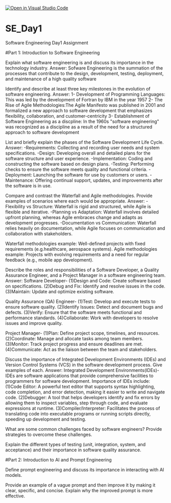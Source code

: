 [![Open in Visual Studio Code](https://classroom.github.com/assets/open-in-vscode-2e0aaae1b6195c2367325f4f02e2d04e9abb55f0b24a779b69b11b9e10269abc.svg)](https://classroom.github.com/online_ide?assignment_repo_id=15571581&assignment_repo_type=AssignmentRepo)
# SE_Day1
Software Engineering Day1 Assignment

#Part 1: Introduction to Software Engineering

Explain what software engineering is and discuss its importance in the technology industry.
Answer: Sofware Engineering is the summation of the processes that contribute to the design, development, testing, deployment, and maintenance of a high quality software

Identify and describe at least three key milestones in the evolution of software engineering.
Answer: 1- Development of Programming Languages: This was led by the development of Fortran by IBM in the year 1957
        2- The Rise of Agile Methodologies:The Agile Manifesto was published in 2001 and formalized a new approach to software development that emphasizes flexibility,                 collaboration, and customer-centricity 
        3- Establishment of Software Engineering as a discpline: In the 1960s "software engineering" was recognized as a discipline as a result of the need for a structured            approach to software development
        
List and briefly explain the phases of the Software Development Life Cycle.
Answer: -Requirements: Collecting and recording user needs and system specifications.
        -Design: Developing overall and detailed plans for the software structure and user experience.
        -Implementation: Coding and constructing the software based on design plans.
        -Testing: Performing checks to ensure the software meets quality and functional criteria.
        -Deployment: Launching the software for use by customers or users.
        -Maintenance: Offering continual support, updates, and improvements after the software is in use.
        
Compare and contrast the Waterfall and Agile methodologies. Provide examples of scenarios where each would be appropriate.
Answer: -Flexibility vs Structure: Waterfall is rigid and structured, while Agile is flexible and iterative.
        -Planning vs Adaptation: Waterfall involves detailed upfront planning, whereas Agile embraces change and adapts as development progresses.
        -Documentation vs Communication: Waterfall relies heavily on documentation, while Agile focuses on communication and collaboration with stakeholders.
        
  Waterfall methodologies example: Well-defined projects with fixed requirements (e.g.healthcare, aerospace systems).
  Agile methodologies example: Projects with evolving requirements and a need for regular feedback (e.g., mobile app development).
  
Describe the roles and responsibilities of a Software Developer, a Quality Assurance Engineer, and a Project Manager in a software engineering team.
Answer: Software Developer- (1)Design and Code: Create software based on specifications.
                            (2)Debug and Fix: Identify and resolve issues in the code.
                            (3)Maintain: Update and optimize existing software.

  Quality Assurance (QA) Engineer- (1)Test: Develop and execute tests to ensure software quality.
                                   (2)Identify Issues: Detect and document bugs and defects.
                                   (3)Verify: Ensure that the software meets functional and performance standards.
                                   (4)Collaborate: Work with developers to resolve issues and improve quality.

  Project Manager- (1)Plan: Define project scope, timelines, and resources.
                   (2)Coordinate: Manage and allocate tasks among team members.
                   (3)Monitor: Track project progress and ensure deadlines are met.
                   (4)Communicate: Act as the liaison between the team and stakeholders.

Discuss the importance of Integrated Development Environments (IDEs) and Version Control Systems (VCS) in the software development process. Give examples of each.
Answer: Integrated Development Environments(IDEs)- IDEs are software applications that provide comprehensive facilities to programmers          for software development. Importance of IDEs include:
        (1)Code Editor: A powerful text editor that supports syntax highlighting, code completion, and error detection, making it                 easier to write and navigate code.
        (2)Debugger: A tool that helps developers identify and fix errors by allowing them to inspect variables, step through code, and            evaluate expressions at runtime.
        (3)Compiler/Interpreter: Facilitates the process of translating code into executable programs or running scripts directly, speeding up development and testing.




What are some common challenges faced by software engineers? Provide strategies to overcome these challenges.


Explain the different types of testing (unit, integration, system, and acceptance) and their importance in software quality assurance.


#Part 2: Introduction to AI and Prompt Engineering


Define prompt engineering and discuss its importance in interacting with AI models.


Provide an example of a vague prompt and then improve it by making it clear, specific, and concise. Explain why the improved prompt is more effective.
